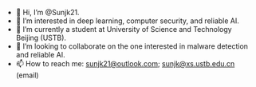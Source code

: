 - 👋 Hi, I’m @Sunjk21.
- 👀 I’m interested in deep learning, computer security, and reliable AI.
- 🌱 I’m currently a student at University of Science and Technology Beijing (USTB).
- 💞️ I’m looking to collaborate on the one interested in malware detection and reliable AI.
- 📫 How to reach me: sunjk21@outlook.com; sunjk@xs.ustb.edu.cn (email)

<!---
Sunjk21/Sunjk21 is a ✨ special ✨ repository because its `README.md` (this file) appears on your GitHub profile.
You can click the Preview link to take a look at your changes.
--->
